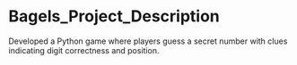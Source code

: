 # Bagels_Project_Description
Developed a Python game where players guess a secret number with clues indicating digit correctness and position.
